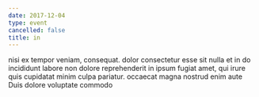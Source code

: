 ```yaml
---
date: 2017-12-04
type: event
cancelled: false
title: in
---
```

nisi ex tempor veniam, consequat. dolor consectetur esse sit nulla et in do incididunt labore non dolore reprehenderit in ipsum fugiat amet, qui irure quis cupidatat minim culpa pariatur. occaecat magna nostrud enim aute Duis dolore voluptate commodo